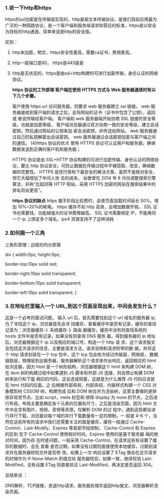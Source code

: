 ### 1.说一下http和https

https的ssl加密是在传输层实现的，http是超文本传输协议，是我们目前应用最为广泛的一种网路协议，是一个客户端和服务端请求和答应的标准，https是以安全为目标的http通道，简单来说是http的安全版。 

区别：

1.   http未加密，明文，https安全性更高，需要ca证书，费用更高。

2. http一般端口是80， https是443是是

3. http是无状态的，https是由ssl+http构建的可进行加密传输，身份认证的网络协议。

   **https 协议的工作原理 客户端在使用 HTTPS 方式与 Web 服务器通信时有以下几个步骤。**

    客户使用 https url 访问服务器，则要求 web 服务器建立 ssl 链接。 web 服务器接收到客户端的请求之后，会将网站的证书（证书中包含了公钥），返回或 者说传输给客户端。 客户端和 web 服务器端开始协商 SSL 链接的安全等级，也就是加密等级。 客户端浏览器通过双方协商一致的安全等级，建立会话密钥，然后通过网站的公钥来加 密会话密钥，并传送给网站。 web 服务器通过自己的私钥解密出会话密钥。 web 服务器通过会话密钥加密与客户端之间的通信。 (4)https 协议的优点 使用 HTTPS 协议可认证用户和服务器，确保数据发送到正确的客户机和服务器；

    HTTPS 协议是由 SSL+HTTP 协议构建的可进行加密传输、身份认证的网络协议，要比 http 协议安全，可防止数据在传输过程中不被窃取、改变，确保数据的完整性。 HTTPS 是现行架构下最安全的解决方案，虽然不是绝对安全，但它大幅增加了中间人攻 击的成本。 谷歌曾在 2014 年 8 月份调整搜索引擎算法，并称“比起同等 HTTP 网站，采用 HTTPS 加密的网站在搜索结果中的排名将会更高”。 

   **https 协议的缺点** https 握手阶段比较费时，会使页面加载时间延长 50%，增加 10%~20%的耗电。 https 缓存不如 http 高效，会增加数据开销。 SSL 证书也需要钱，功能越强大的证书费用越高。 SSL 证书需要绑定 IP，不能再同一个 ip 上绑定多个域名，ipv4 资源支持不了这种消耗

### 2.如何画一个三角

三角形原理：边框的均分原理 

div { width:0px; height:0px; 

border-top:10px solid red;

 border-right:10px solid transparent; 

border-bottom:10px solid transparent;

 border-left:10px solid transparent; }

### 3.在地址栏里输入一个 URL,到这个页面呈现出来，中间会发生什么？

这是一个必考的面试问题， 输入 url 后，首先需要找到这个 url 域名的服务器 ip,为了寻找这个 ip，浏览器首先会寻 找缓存，查看缓存中是否有记录，缓存的查找记录为：浏览器缓存-》系统缓存-》路由 器缓存，缓存中没有则查找系统的 hosts 文件中是否有记录，如果没有则查询 DNS 服务 器，得到服务器的 ip 地址后，浏览器根据这个 ip 以及相应的端口号，构造一个 http 请 求，这个请求报文会包括这次请求的信息，主要是请求方法，请求说明和请求附带的数 据，并将这个 http 请求封装在一个 tcp 包中，这个 tcp 包会依次经过传输层，网络层， 数据链路层，物理层到达服务器，服务器解析这个请求来作出响应，返回相应的 html 给浏览器，因为 html 是一个树形结构，浏览器根据这个 html 来构建 DOM 树，在 dom 树的构建过程中如果遇到 JS 脚本和外部 JS 连接，则会停止构建 DOM 树来执行和下载 相应的代码，这会造成阻塞，这就是为什么推荐 JS 代码应该放在 html 代码的后面，之 后根据外部央视，内部央视，内联样式构建一个 CSS 对象模型树 CSSOM 树，构建完成 后和 DOM 树合并为渲染树，这里主要做的是排除非视觉节点，比如 script，meta 标签和 排除 display 为 none 的节点，之后进行布局，布局主要是确定各个元素的位置和尺寸，之后是渲染页面，因为 html 文件中会含有图片，视频，音频等资源，在解析 DOM 的过 程中，遇到这些都会进行并行下载，浏览器对每个域的并行下载数量有一定的限制，一 般是 4-6 个，当然在这些所有的请求中我们还需要关注的就是缓存，缓存一般通过 Cache-Control、Last-Modify、Expires 等首部字段控制。 Cache-Control 和 Expires 的区别 在于 Cache-Control 使用相对时间，Expires 使用的是基于服务器 端的绝对时间，因为存 在时差问题，一般采用 Cache-Control，在请求这些有设置了缓存的数据时，会先 查看 是否过期，如果没有过期则直接使用本地缓存，过期则请求并在服务器校验文件是否修 改，如果上一次 响应设置了 ETag 值会在这次请求的时候作为 If-None-Match 的值交给 服务器校验，如果一致，继续校验 Last-Modified，没有设置 ETag 则直接验证 Last-Modified，再决定是否返回 304。

总结来说 ：

DNS解析，TCP链接，发送http请求，服务器处理并返回http报文，浏览器解析渲染页面。
